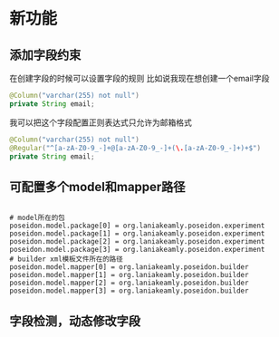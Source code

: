 # 新功能

## 添加字段约束

在创建字段的时候可以设置字段的规则
比如说我现在想创建一个email字段
```java
@Column("varchar(255) not null")
private String email;
```
我可以把这个字段配置正则表达式只允许为邮箱格式
```java
@Column("varchar(255) not null")
@Regular("^[a-zA-Z0-9_-]+@[a-zA-Z0-9_-]+(\.[a-zA-Z0-9_-]+)+$")
private String email;
```

## 可配置多个model和mapper路径

```properties

# model所在的包
poseidon.model.package[0] = org.laniakeamly.poseidon.experiment
poseidon.model.package[1] = org.laniakeamly.poseidon.experiment
poseidon.model.package[2] = org.laniakeamly.poseidon.experiment
poseidon.model.package[3] = org.laniakeamly.poseidon.experiment
# builder xml模板文件所在的路径
poseidon.model.mapper[0] = org.laniakeamly.poseidon.builder
poseidon.model.mapper[1] = org.laniakeamly.poseidon.builder
poseidon.model.mapper[2] = org.laniakeamly.poseidon.builder
poseidon.model.mapper[3] = org.laniakeamly.poseidon.builder

```

## 字段检测，动态修改字段